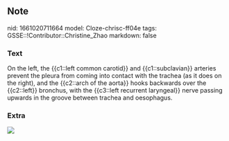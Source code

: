 ## Note
nid: 1661020711664
model: Cloze-chrisc-ff04e
tags: GSSE::!Contributor::Christine_Zhao
markdown: false

### Text
<div>
  <div>
    <div>
      <div>
        On the left, the {{c1::left common carotid}} and
        {{c1::subclavian}} arteries prevent the pleura from coming
        into contact with the trachea (as it does on the right),
        and the {{c2::arch of the aorta}} hooks backwards over the
        {{c2::left}} bronchus, with the {{c3::left recurrent
        laryngeal}} nerve passing upwards in the groove between
        trachea and oesophagus.
      </div>
    </div>
  </div>
</div>

### Extra
<img src="Screen%20Shot%202021-06-03%20at%203.24.43%20pm.png">
